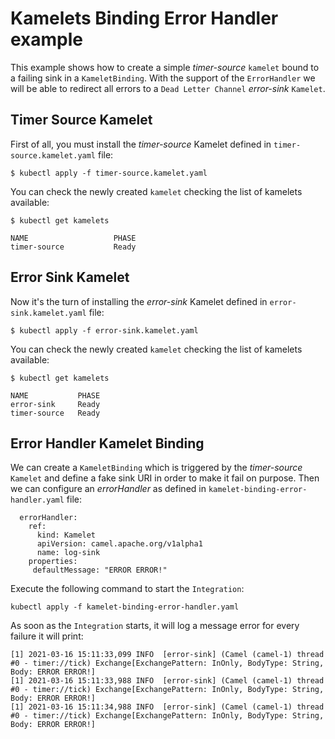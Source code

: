 # Kamelets Binding Error Handler example
This example shows how to create a simple _timer-source_ `kamelet` bound to a failing sink in a `KameletBinding`. With the support of the `ErrorHandler` we will be able to redirect all errors to a `Dead Letter Channel` _error-sink_ `Kamelet`.

## Timer Source Kamelet
First of all, you must install the _timer-source_ Kamelet defined in `timer-source.kamelet.yaml` file:
```
$ kubectl apply -f timer-source.kamelet.yaml
```
You can check the newly created `kamelet` checking the list of kamelets available:
```
$ kubectl get kamelets

NAME                   PHASE
timer-source           Ready
```
## Error Sink Kamelet
Now it's the turn of installing the _error-sink_ Kamelet defined in `error-sink.kamelet.yaml` file:
```
$ kubectl apply -f error-sink.kamelet.yaml
```
You can check the newly created `kamelet` checking the list of kamelets available:
```
$ kubectl get kamelets

NAME           PHASE
error-sink     Ready
timer-source   Ready
```
## Error Handler Kamelet Binding
We can create a `KameletBinding` which is triggered by the _timer-source_ `Kamelet` and define a fake sink URI in order to make it fail on purpose. Then we can configure an _errorHandler_ as defined in `kamelet-binding-error-handler.yaml` file:
```
  errorHandler:
    ref:
      kind: Kamelet
      apiVersion: camel.apache.org/v1alpha1
      name: log-sink
    properties:
     defaultMessage: "ERROR ERROR!" 
```
Execute the following command to start the `Integration`:
```
kubectl apply -f kamelet-binding-error-handler.yaml
```
As soon as the `Integration` starts, it will log a message error for every failure it will print:
```
[1] 2021-03-16 15:11:33,099 INFO  [error-sink] (Camel (camel-1) thread #0 - timer://tick) Exchange[ExchangePattern: InOnly, BodyType: String, Body: ERROR ERROR!]
[1] 2021-03-16 15:11:33,988 INFO  [error-sink] (Camel (camel-1) thread #0 - timer://tick) Exchange[ExchangePattern: InOnly, BodyType: String, Body: ERROR ERROR!]
[1] 2021-03-16 15:11:34,988 INFO  [error-sink] (Camel (camel-1) thread #0 - timer://tick) Exchange[ExchangePattern: InOnly, BodyType: String, Body: ERROR ERROR!]
```
